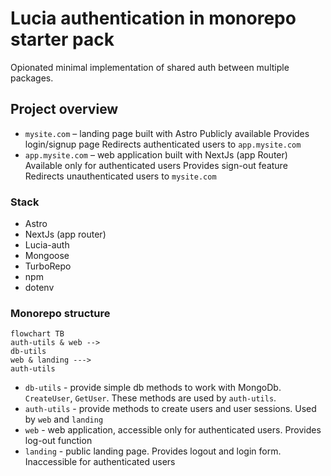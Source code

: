 # Lucia authentication in monorepo starter pack
Opionated minimal implementation of shared auth between multiple packages.

## Project overview
- `mysite.com` – landing page built with Astro
Publicly available
Provides login/signup page
Redirects authenticated users to `app.mysite.com`
- `app.mysite.com` – web application built with NextJs (app Router)
Available only for authenticated users
Provides sign-out feature
Redirects unauthenticated users to `mysite.com`


### Stack
- Astro
- NextJs (app router)
- Lucia-auth
- Mongoose
- TurboRepo
- npm
- dotenv


### Monorepo structure
```mermaid
flowchart TB
auth-utils & web -->
db-utils
web & landing --->
auth-utils
```

- `db-utils` - provide simple db methods to work with MongoDb. `CreateUser`, `GetUser`. These methods are used by `auth-utils`.
- `auth-utils` - provide methods to create users and user sessions. Used by `web` and `landing`
- `web` - web application, accessible only for authenticated users. Provides log-out function
- `landing` - public landing page. Provides logout and login form. Inaccessible for authenticated users
